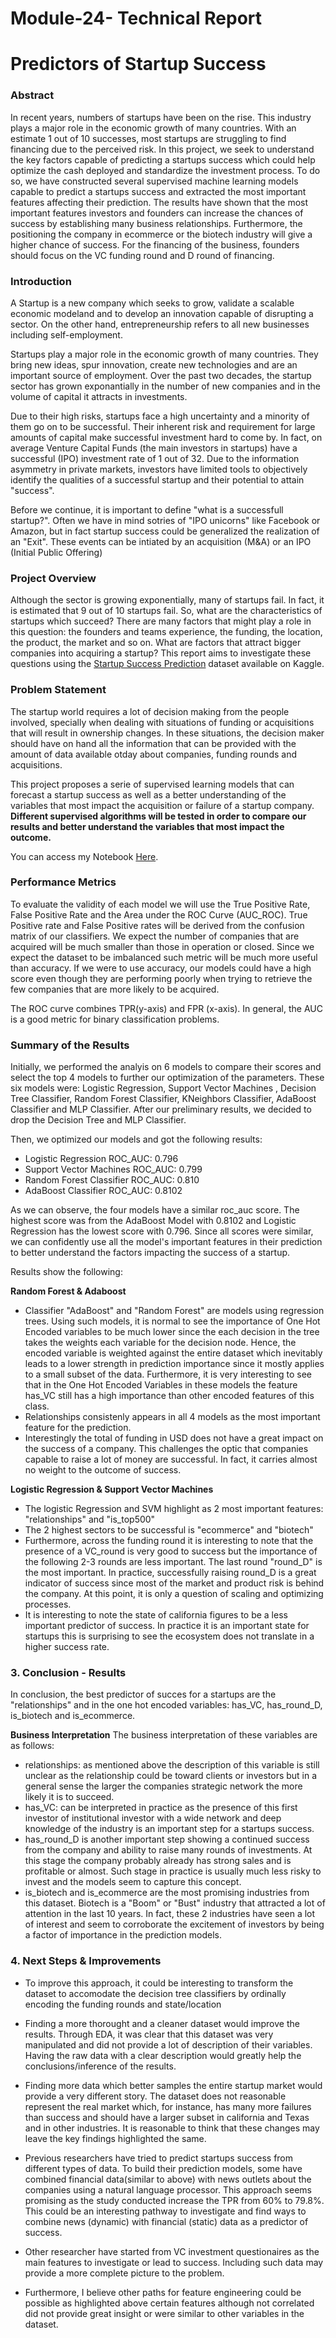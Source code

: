 # Module-24- Technical Report

 # Predictors of Startup Success 
### Abstract
In recent years, numbers of startups have been on the rise. This industry plays a major role in the economic growth of many countries. With an estimate 1 out of 10 successes, most startups are struggling to find financing due to the perceived risk. In this project, we seek to understand the key factors capable of predicting a startups success which could help optimize the cash deployed and standardize the investment process. To do so, we have constructed several supervised machine learning models capable to predict a startups success and extracted the most important features affecting their prediction. The results have shown that the most important features investors and founders can increase the chances of success by establishing many business relationships. Furthermore, the positioning the company in ecommerce or the biotech industry will give a higher chance of success. For the financing of the business, founders should focus on the VC funding round and D round of financing. 

### Introduction
A Startup is a new company which seeks to grow, validate a scalable economic modeland and to develop an innovation capable of disrupting a sector. On the other hand, entrepreneurship refers to all new businesses including self-employment.  

Startups play a major role in the economic growth of many countries. They bring new ideas, spur innovation, create new technologies and are an important source of employment. Over the past two decades, the startup sector has grown exponantially in the number of new companies and in the volume of capital it attracts in investments.

Due to their high risks, startups face a high uncertainty and a minority of them go on to be successful. Their inherent risk and requirement for large amounts of capital make successful investment hard to come by. In fact, on average Venture Capital Funds (the main investors in startups) have a successful (IPO) investment rate of 1 out of 32. Due to the information asymmetry in private markets, investors have limited tools to objectively identify the qualities of a successful startup and their potential to attain "success".  

Before we continue, it is important to define "what is a successfull startup?". Often we have in mind sotries of "IPO unicorns" like Facebook or Amazon, but in fact startup success could be generalized the realization of an "Exit". These events can be intiated by an acquisition (M&A) or an IPO (Initial Public Offering)

### Project Overview
Although the sector is growing exponentially, many of startups fail. In fact, it is estimated that 9 out of 10 startups fail. So, what are the characteristics of startups which succeed? There are many factors that might play a role in this question: the founders and teams experience, the funding, the location, the product, the market and so on. What are factors that attract bigger companies into acquiring a startup? This report aims to investigate these questions using the [Startup Success Prediction](https://www.kaggle.com/datasets/manishkc06/startup-success-prediction) dataset available on Kaggle.  

### Problem Statement
The startup world requires a lot of decision making from the people involved, specially when dealing with situations of funding or acquisitions that will result in ownership changes. In these situations, the decision maker should have on hand all the information that can be provided with the amount of data available otday about companies, funding rounds and acquisitions.  

This project proposes a serie of supervised learning models that can forecast a startup success as well as a better understanding of the variables that most impact the acquisition or failure of a startup company. **Different supervised algorithms will be tested in order to compare our results and better understand the variables that most impact the outcome.**

You can access my Notebook [Here](https://github.com/LudovicBernard98/module-24---Report-Presentation/blob/main/Notebook%20-%20Capstone%20Report.ipynb).

### Performance Metrics
To evaluate the validity of each model we will use the True Positive Rate, False Positive Rate and the Area under the ROC Curve (AUC_ROC). True Positive rate and False Positive rates will be derived from the confusion matrix of our classifiers. We expect the number of companies that are acquired will be much smaller than those in operation or closed. Since we expect the dataset to be imbalanced such metric will be much more useful than accuracy.  If we were to use accuracy, our models could have a high score even though they are performing poorly when trying to retrieve the few companies that are more likely to be acquired.  

The ROC curve combines TPR(y-axis) and FPR (x-axis). In general, the AUC is a good metric for binary classification problems.

### Summary of the Results

Initially, we performed the analyis on 6 models to compare their scores and select the top 4 models to further our optimization of the parameters. These six models were: Logistic Regression, Support Vector Machines , Decision Tree Classifier, Random Forest Classifier, KNeighbors Classifier, AdaBoost Classifier and MLP Classifier. After our preliminary results, we decided to drop the Decision Tree and MLP Classifier.

Then, we optimized our models and got the following results:
- Logistic Regression ROC_AUC: 0.796
- Support Vector Machines ROC_AUC: 0.799
- Random Forest Classifier ROC_AUC: 0.810
- AdaBoost Classifier ROC_AUC: 0.8102

As we can observe, the four models have a similar roc_auc score. The highest score was from the AdaBoost Model with 0.8102 and Logistic Regression has the lowest score with 0.796. Since all scores were similar, we can confidently use all the model's important features in their prediction to better understand the factors impacting the success of a startup.

Results show the following:

**Random Forest & Adaboost**
- Classifier "AdaBoost" and "Random Forest" are models using regression trees. Using such models, it is normal to see the importance of One Hot Encoded variables to be much lower since the each decision in the tree takes the weights each variable for the decision node. Hence, the encoded variable is weighted against the entire dataset which inevitably leads to a lower strength in prediction importance since it mostly applies to a small subset of the data. Furthermore, it is very interesting to see that in the One Hot Encoded Variables in these models the feature has_VC still has a high importance than other encoded features of this class.
- Relationships consistenly appears in all 4 models as the most important feature for the prediction.
- Interestingly the total of funding in USD does not have a great impact on the success of a company. This challenges the optic that companies capable to raise a lot of money are successful. In fact, it carries almost no weight to the outcome of success.

**Logistic Regression & Support Vector Machines**
- The logistic Regression and SVM highlight as 2 most important features: "relationships" and "is_top500"
- The 2 highest sectors to be successful is "ecommerce" and "biotech"
- Furthermore, across the funding round it is interesting to note that the presence of a VC_round is very good to success but the importance of the following 2-3 rounds are less important. The last round "round_D" is the most important. In practice, successfully raising round_D is a great indicator of success since most of the market and product risk is behind the company. At this point, it is only a question of scaling and optimizing processes.
- It is interesting to note the state of california figures to be a less important predictor of success. In practice it is an important state for startups this is surprising to see the ecosystem does not translate in a higher success rate.

### 3. Conclusion - Results

In conclusion, the best predictor of succes for a startups are the "relationships" and in the one hot encoded variables: has_VC, has_round_D, is_biotech and is_ecommerce.

**Business Interpretation**
The business interpretation of these variables are as follows:
- relationships: as mentioned above the description of this variable is still unclear as the relationship could be toward clients or investors but in a general sense the larger the companies strategic network the more likely it is to succeed.
- has_VC: can be interpreted in practice as the presence of this first investor of institutional investor with a wide network and deep knowledge of the industry is an important step for a startups success.
- has_round_D is another important step showing a continued success from the company and ability to raise many rounds of investments. At this stage the company probably already has strong sales and is profitable or almost. Such stage in practice is usually much less risky to invest and the models seem to capture this concept.
- is_biotech and is_ecommerce are the most promising industries from this dataset. Biotech is a "Boom" or "Bust" industry that attracted a lot of attention in the last 10 years. In fact, these 2 industries have seen a lot of interest and seem to corroborate the excitement of investors by being a factor of importance in the prediction models. 

### 4. Next Steps & Improvements
- To improve this approach, it could be interesting to transform the dataset to accomodate the decision tree classifiers by ordinally encoding the funding rounds and state/location

- Finding a more thorought and a cleaner dataset would improve the results. Through EDA, it was clear that this dataset was very manipulated and did not provide a lot of description of their variables. Having the raw data with a clear description would greatly help the conclusions/inference of the results.

- Finding more data which better samples the entire startup market would provide a very different story. The dataset does not reasonable represent the real market which, for instance, has many more failures than success and should have a larger subset in california and Texas and in other industries. It is reasonable to think that these changes may leave the key findings highlighted the same.

- Previous researchers have tried to predict startups success from different types of data. To build their prediction models, some have combined financial data(similar to above) with news outlets about the companies using a natural language processor. This approach seems promising as the study conducted increase the TPR from 60% to 79.8%. This could be an interesting pathway to investigate and find ways to combine news (dynamic) with financial (static) data as a predictor of success.

- Other researcher have started from VC investment questionaires as the main features to investigate or lead to success. Including such data may provide a more complete picture to the problem.

- Furthermore, I believe other paths for feature engineering could be possible as highlighted above certain features although not correlated did not provide great insight or were similar to other variables in the dataset.